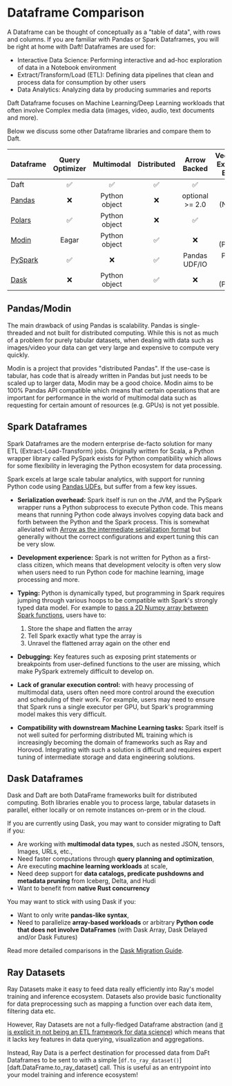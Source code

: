 # Dataframe Comparison

A Dataframe can be thought of conceptually as a "table of data", with rows and columns. If you are familiar with Pandas or Spark Dataframes, you will be right at home with Daft! Dataframes are used for:

* Interactive Data Science: Performing interactive and ad-hoc exploration of data in a Notebook environment
* Extract/Transform/Load (ETL): Defining data pipelines that clean and process data for consumption by other users
* Data Analytics: Analyzing data by producing summaries and reports

Daft Dataframe focuses on Machine Learning/Deep Learning workloads that often involve Complex media data (images, video, audio, text documents and more).

Below we discuss some other Dataframe libraries and compare them to Daft.

<!-- .. csv-table::
 :file: ../_static/dataframe-comp-table.csv
 :widths: 30, 30, 50, 30, 50, 30, 30
 :header-rows: 1 -->

| Dataframe                                      | Query Optimizer | Multimodal | Distributed | Arrow Backed | Vectorized Execution Engine | Out-of-Core |
| -----------------------------------------------| :--------------:| :--------: | :---------: | :----------: | :-------------------------: | :---------: |
| Daft                                           | ✅ | ✅ | ✅ | ✅ | ✅ | ✅ |
| [Pandas](https://github.com/pandas-dev/pandas) | ❌ | Python object | ❌ | optional >= 2.0 | some (Numpy) | ❌ |
| [Polars](https://github.com/pola-rs/polars)    | ✅ | Python object | ❌ | ✅ | ✅ | ✅ |
| [Modin](https://github.com/modin-project/modin)| Eagar | Python object | ✅ | ❌ | some (Pandas) | ✅ |
| [PySpark](https://github.com/apache/spark)     | ✅ | ❌ | ✅ | Pandas UDF/IO | Pandas UDF | ✅ |
| [Dask](https://github.com/dask/dask)           | ❌ | Python object| ✅ | ❌ | some (Pandas) | ✅ |

## Pandas/Modin

The main drawback of using Pandas is scalability. Pandas is single-threaded and not built for distributed computing. While this is not as much of a problem for purely tabular datasets, when dealing with data such as images/video your data can get very large and expensive to compute very quickly.

Modin is a project that provides "distributed Pandas". If the use-case is tabular, has code that is already written in Pandas but just needs to be scaled up to larger data, Modin may be a good choice. Modin aims to be 100% Pandas API compatible which means that certain operations that are important for performance in the world of multimodal data such as requesting for certain amount of resources (e.g. GPUs) is not yet possible.

## Spark Dataframes

Spark Dataframes are the modern enterprise de-facto solution for many ETL (Extract-Load-Transform) jobs. Originally written for Scala, a Python wrapper library called PySpark exists for Python compatibility which allows for some flexibility in leveraging the Python ecosystem for data processing.

Spark excels at large scale tabular analytics, with support for running Python code using [Pandas UDFs](https://www.databricks.com/blog/2017/10/30/introducing-vectorized-udfs-for-pyspark.html), but suffer from a few key issues.

* **Serialization overhead:** Spark itself is run on the JVM, and the PySpark wrapper runs a Python subprocess to execute Python code. This means means that running Python code always involves copying data back and forth between the Python and the Spark process. This is somewhat alleviated with [Arrow as the intermediate serialization format](https://spark.apache.org/docs/latest/api/python/user_guide/sql/arrow_pandas.html) but generally without the correct configurations and expert tuning this can be very slow.
* **Development experience:** Spark is not written for Python as a first-class citizen, which means that development velocity is often very slow when users need to run Python code for machine learning, image processing and more.
* **Typing:** Python is dynamically typed, but programming in Spark requires jumping through various hoops to be compatible with Spark's strongly typed data model. For example to [pass a 2D Numpy array between Spark functions](https://ai.plainenglish.io/large-scale-deep-learning-with-spark-an-opinionated-guide-1f2a7a948424), users have to:

    1. Store the shape and flatten the array
    2. Tell Spark exactly what type the array is
    3. Unravel the flattened array again on the other end

* **Debugging:** Key features such as exposing print statements or breakpoints from user-defined functions to the user are missing, which make PySpark extremely difficult to develop on.
* **Lack of granular execution control:** with heavy processing of multimodal data, users often need more control around the execution and scheduling of their work. For example, users may need to ensure that Spark runs a single executor per GPU, but Spark's programming model makes this very difficult.
* **Compatibility with downstream Machine Learning tasks:** Spark itself is not well suited for performing distributed ML training which is increasingly becoming the domain of frameworks such as Ray and Horovod. Integrating with such a solution is difficult and requires expert tuning of intermediate storage and data engineering solutions.

## Dask Dataframes

Dask and Daft are both DataFrame frameworks built for distributed computing. Both libraries enable you to process large, tabular datasets in parallel, either locally or on remote instances on-prem or in the cloud.

If you are currently using Dask, you may want to consider migrating to Daft if you:

- Are working with **multimodal data types**, such as nested JSON, tensors, Images, URLs, etc.,
- Need faster computations through **query planning and optimization**,
- Are executing **machine learning workloads** at scale,
- Need deep support for **data catalogs, predicate pushdowns and metadata pruning** from Iceberg, Delta, and Hudi
- Want to benefit from **native Rust concurrency**

You may want to stick with using Dask if you:

- Want to only write **pandas-like syntax**,
- Need to parallelize **array-based workloads** or arbitrary **Python code that does not involve DataFrames** (with Dask Array, Dask Delayed and/or Dask Futures)

Read more detailed comparisons in the [Dask Migration Guide](../migration/dask_migration.md).

## Ray Datasets

Ray Datasets make it easy to feed data really efficiently into Ray's model training and inference ecosystem. Datasets also provide basic functionality for data preprocessing such as mapping a function over each data item, filtering data etc.

However, Ray Datasets are not a fully-fledged Dataframe abstraction (and [it is explicit in not being an ETL framework for data science](https://docs.ray.io/en/latest/data/data.html)) which means that it lacks key features in data querying, visualization and aggregations.

Instead, Ray Data is a perfect destination for processed data from DaFt Dataframes to be sent to with a simple [`df.to_ray_dataset()`][daft.DataFrame.to_ray_dataset] call. This is useful as an entrypoint into your model training and inference ecosystem!
